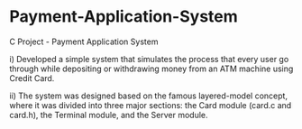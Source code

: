 # Payment-Application-System
C Project - Payment Application System

i)	Developed a simple system that simulates the process that every user go through while depositing or withdrawing money from an ATM machine using Credit Card.

ii)	The system was designed based on the famous layered-model concept, where it was divided into three major sections: the Card module (card.c and card.h), the Terminal module, and the Server module.
